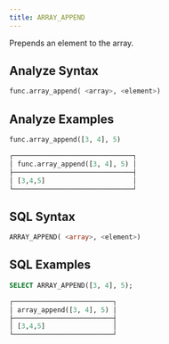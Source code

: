 ```yaml
---
title: ARRAY_APPEND
---
```


Prepends an element to the array.

## Analyze Syntax

```python
func.array_append( <array>, <element>)
```

## Analyze Examples

```python
func.array_append([3, 4], 5)

┌──────────────────────────────┐
│ func.array_append([3, 4], 5) │
├──────────────────────────────┤
│ [3,4,5]                      │
└──────────────────────────────┘
```

## SQL Syntax

```sql
ARRAY_APPEND( <array>, <element>)
```

## SQL Examples

```sql
SELECT ARRAY_APPEND([3, 4], 5);

┌─────────────────────────┐
│ array_append([3, 4], 5) │
├─────────────────────────┤
│ [3,4,5]                 │
└─────────────────────────┘
```
